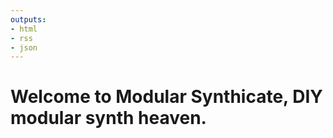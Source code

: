 ```yaml
---
outputs:
- html
- rss
- json
---
```


# Welcome to Modular Synthicate, DIY modular synth heaven.